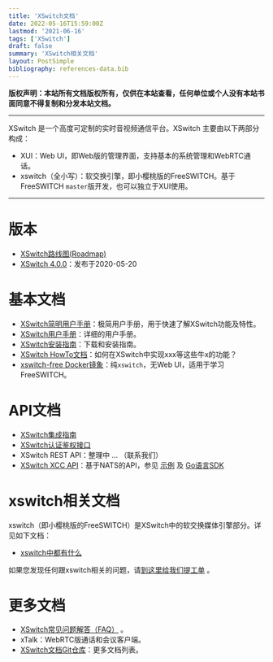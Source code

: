 ```yaml
---
title: 'XSwitch文档'
date: 2022-05-16T15:59:00Z
lastmod: '2021-06-16'
tags: ['XSwitch']
draft: false
summary: 'XSwitch相关文档'
layout: PostSimple
bibliography: references-data.bib
---
```


**版权声明：本站所有文档版权所有，仅供在本站查看，任何单位或个人没有本站书面同意不得复制和分发本站文档。**

<hr/>

XSwitch 是一个高度可定制的实时音视频通信平台。XSwitch 主要由以下两部分构成：

- XUI：Web UI，即Web版的管理界面，支持基本的系统管理和WebRTC通话。
- xswitch（全小写）：软交换引擎，即小樱桃版的FreeSWITCH。基于FreeSWITCH `master`版开发，也可以独立于XUI使用。

<hr/>

# 版本

- [XSwitch路线图(Roadmap)](/pages/roadmap)
- [XSwitch 4.0.0](/pages/xswitch-4.0.0)：发布于2020-05-20

# 基本文档

- [XSwitch简明用户手册](https://demo.xswitch.cn/xswitch.html)：极简用户手册，用于快速了解XSwitch功能及特性。
- [XSwitch用户手册](/docs/xswitch-user.html)：详细的用户手册。
- [XSwitch安装指南](/pages/xswitch-install/)：下载和安装指南。
- [XSwitch HowTo文档](/pages/howto/index/)：如何在XSwitch中实现xxx等这些牛x的功能？
- [xswitch-free Docker镜象](https://github.com/rts-cn/xswitch-free)：纯`xswitch`，无Web UI，适用于学习FreeSWITCH。

# API文档

- [XSwitch集成指南](/docs/xswitch-integration-guide.html)
- [XSwitch认证鉴权接口](/docs/xswitch-auth.html)
- XSwitch REST API：整理中 ... （联系我们）
- [XSwitch XCC API](/docs/xswitch-xcc.html)：基于NATS的API，参见 [示例](https://git.xswitch.cn/xswitch/xcc-examples) 及 [Go语言SDK](https://git.xswitch.cn/xswitch/xctrl)

# xswitch相关文档

xswitch（即小樱桃版的FreeSWITCH）是XSwitch中的软交换媒体引擎部分。详见如下文档：

- [xswitch中都有什么](/pages/xswitch/index/)

如果您发现任何跟xswitch相关的问题，请[到这里给我们提工单](https://git.xswitch.cn/xswitch/xswitch/issues) 。

# 更多文档

- [XSwitch常见问题解答（FAQ）](https://git.xswitch.cn/xswitch/docs#常见问题解答) 。
- xTalk：WebRTC版通话和会议客户端。
- [XSwitch文档Git仓库](https://git.xswitch.cn/xswitch/docs)：更多文档列表。
